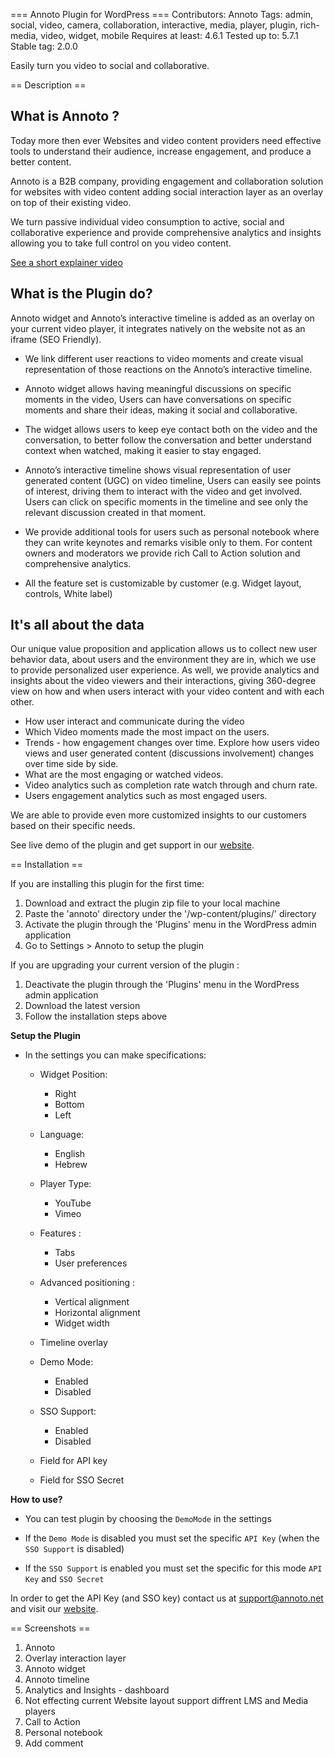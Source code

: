 === Annoto Plugin for WordPress ===
Contributors: Annoto
Tags: admin, social, video, camera, collaboration, interactive, media, player, plugin, rich-media, video, widget, mobile
Requires at least: 4.6.1
Tested up to: 5.7.1
Stable tag: 2.0.0

Easily turn you video to social and collaborative.


== Description ==


**What is Annoto ?**
-------------
Today more then ever Websites and video content providers need effective tools to understand their audience, increase engagement, and produce a better content.

Annoto is a B2B company, providing engagement and collaboration solution for websites with video content adding social interaction layer as an overlay on top of their existing video.

We turn passive individual video consumption to active, social and collaborative experience and provide comprehensive analytics and insights allowing you to take full control on you video content.

[See a short explainer video](https://www.youtube.com/watch?v=1T9EZi7KJcc)

**What is the Plugin do?**
-------------
Annoto widget and Annoto’s interactive timeline is added as an overlay on your current video player, it integrates natively on the website not as an iframe (SEO Friendly).

* We link different user reactions to video moments and create visual representation of those reactions on the Annoto’s interactive timeline.

* Annoto widget allows having meaningful discussions on specific moments in the video, Users can have conversations on specific moments and share their ideas, making it social and collaborative.

* The widget allows users to keep eye contact both on the video and the conversation, to better follow the conversation and better understand context when watched, making it easier to stay engaged.

* Annoto’s interactive timeline shows visual representation of user generated content (UGC) on video timeline, Users can easily see points of interest, driving them to interact with the video and get involved. Users can click on specific moments in the timeline and see only the relevant discussion created in that moment.

* We provide additional tools for users such as personal notebook where they can write keynotes and remarks visible only to them. For content owners and moderators we provide rich Call to Action solution and comprehensive analytics.

* All the feature set is customizable by customer (e.g. Widget layout, controls, White label)

**It's all about the data**
-------------
Our unique value proposition and application allows us to collect new user behavior data, about users and the environment they are in, which we use to provide personalized user experience. As well, we provide analytics and insights about the video viewers and their interactions, giving 360-degree view on how and when users interact with your video content and with each other.

* How user interact and communicate during the video
* Which Video moments made the most impact on the users.
* Trends - how engagement changes over time. Explore how users video views and user generated content (discussions involvement) changes over time side by side.
* What are the most engaging or watched videos. 
* Video analytics such as completion rate watch through and churn rate. 
* Users engagement analytics such as most engaged users.

We are able to provide even more customized insights to our customers based on their specific needs.


See live demo of the plugin and get support in our [website](https://annoto.net/).


== Installation ==

If you are installing this plugin for the first time:

1. Download and extract the plugin zip file to your local machine
2. Paste the 'annoto' directory under the '/wp-content/plugins/' directory
3. Activate the plugin through the 'Plugins' menu in the WordPress admin application
4. Go to Settings > Annoto to setup the plugin

If you are upgrading your current version of the plugin : 

1. Deactivate the plugin through the 'Plugins' menu in the WordPress admin application
2. Download the latest version
3. Follow the installation steps above

**Setup the Plugin**

+ In the settings you can make specifications:
    + Widget Position:
        * Right
        * Bottom
        * Left

    + Language:
        * English
        * Hebrew

    + Player Type:
        * YouTube
        * Vimeo

    + Features :
        * Tabs
        * User preferences

    + Advanced positioning :
        * Vertical alignment
        * Horizontal alignment
        * Widget width

    + Timeline overlay
          
    + Demo Mode:
        * Enabled
        * Disabled

    + SSO Support:
        * Enabled
        * Disabled

    * Field for API key

    * Field for SSO Secret


    
**How to use?**

* You can test plugin by choosing the `DemoMode` in the settings

* If the `Demo Mode` is disabled you must set the specific `API Key` 
(when the `SSO Support` is disabled)

* If the `SSO Support` is enabled you must set the specific for this mode `API Key` 
and `SSO Secret`

In order to get the API Key (and SSO key) contact us at [support@annoto.net](support@annoto.net) and visit our [website](https://annoto.net/).

== Screenshots ==

1. Annoto 
2. Overlay interaction layer
3. Annoto widget
4. Annoto timeline
5. Analytics and Insights  - dashboard
6. Not effecting current Website layout support diffrent LMS and Media players
7. Call to Action
8. Personal notebook
9. Add comment

